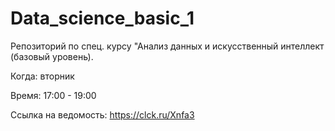 # Data_science_basic_1
Репозиторий по спец. курсу "Анализ данных и искусственный интеллект (базовый уровень).

Когда: вторник

Время: 17:00 - 19:00

Ссылка на ведомость: https://clck.ru/Xnfa3
